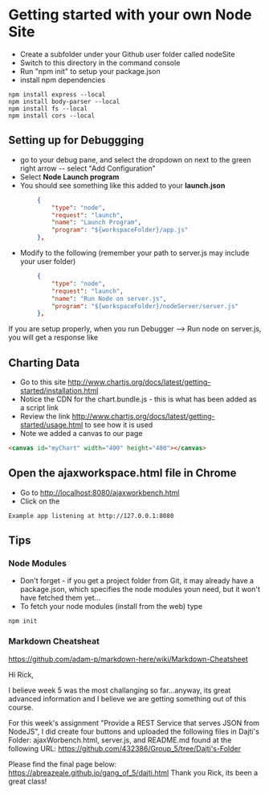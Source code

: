 # Getting started with your own Node Site

+ Create a subfolder under your Github user folder called nodeSite
+ Switch to this directory in the command console
+ Run "npm init" to setup your package.json
+ install npm dependencies 

```console
npm install express --local
npm install body-parser --local
npm install fs --local
npm install cors --local
```

## Setting up for Debuggging

+ go to your debug pane, and select the dropdown on next to the green right arrow -- select "Add Configuration"
+ Select **Node Launch program**
+ You should see something like this added to your **launch.json**

```json
        {
            "type": "node",
            "request": "launch",
            "name": "Launch Program",
            "program": "${workspaceFolder}/app.js"
        },
```

+ Modify to the following (remember your path to server.js may include your user folder)
  
```json
        {
            "type": "node",
            "request": "launch",
            "name": "Run Node on server.js",
            "program": "${workspaceFolder}/nodeServer/server.js"
        },
```

If you are setup properly, when you run Debugger --> Run node on server.js, you will get a response like

## Charting Data

+ Go to this site <http://www.chartjs.org/docs/latest/getting-started/installation.html>
+ Notice the CDN for the chart.bundle.js - this is what has been added as a script link
+ Review the link <http://www.chartjs.org/docs/latest/getting-started/usage.html> to see how it is used
+ Note we added a canvas to our page
```html
<canvas id="myChart" width="400" height="400"></canvas>
```

## Open the ajaxworkspace.html file in Chrome

+ Go to <http://localhost:8080/ajaxworkbench.html>
+ Click on the

```console
Example app listening at http://127.0.0.1:8080
```

## Tips

### Node Modules

+ Don't forget - if you get a project folder from Git, it may already have a package.json, which specifies the node modules youn need, but it won't have fetched them yet...
+ To fetch your node modules (install from the web) type

```console
npm init
```

### Markdown Cheatsheat

<https://github.com/adam-p/markdown-here/wiki/Markdown-Cheatsheet>


Hi Rick,

I believe week 5 was the most challanging so far...anyway, its great advanced information and I believe we are getting something out of this course.

For this week's assignment "Provide a REST Service that serves JSON from NodeJS", I did create four buttons and uploaded the following files in Dajti's Folder: ajaxWorbench.html, server.js, and README.md found at the following URL: https://github.com/432386/Group_5/tree/Dajti's-Folder  


Please find the final page below:
https://abreazeale.github.io/gang_of_5/dajti.html
Thank you Rick, its been a great class!
